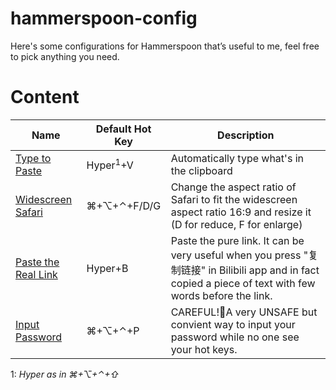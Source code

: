 # hammerspoon-config
Here's some configurations for Hammerspoon that’s useful to me, feel free to pick anything you need.
# Content
Name|Default Hot Key|Description
---|---|---
[Type to Paste](https://github.com/KElee01/hammerspoon-config/blob/main/type-to-paste.lua)|Hyper<sup>1</sup>+V |Automatically type what's in the clipboard
[Widescreen Safari](https://github.com/KElee01/hammerspoon-config/blob/main/widescreen-safari.lua)|⌘+⌥+⌃+F/D/G|Change the aspect ratio of Safari to fit the widescreen aspect ratio 16:9 and resize it (D for reduce, F for enlarge)
[Paste the Real Link](https://github.com/KElee01/hammerspoon-config/blob/main/paste-the-real-link)|Hyper+B|Paste the pure link. It can be very useful when you press "复制链接" in Bilibili app and in fact copied a piece of text with few words before the link.
[Input Password](https://github.com/KElee01/hammerspoon-config/blob/main/input-password)|⌘+⌥+⌃+P|CAREFUL!　︎A very UNSAFE but convient way to input your password while no one see your hot keys.

1: *Hyper as in ⌘+⌥+⌃+⇧*
